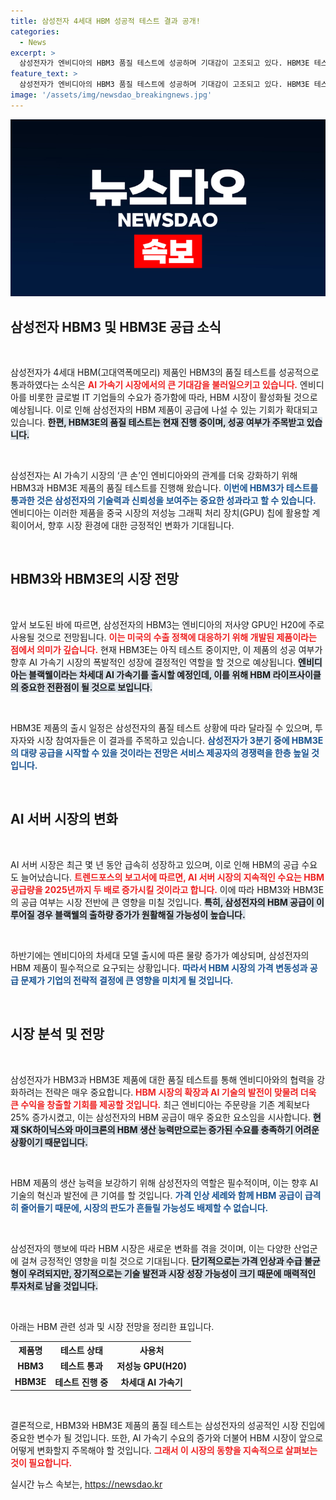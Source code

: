 ```yaml
---
title: 삼성전자 4세대 HBM 성공적 테스트 결과 공개!
categories:
  - News
excerpt: >
  삼성전자가 엔비디아의 HBM3 품질 테스트에 성공하며 기대감이 고조되고 있다. HBM3E 테스트도 임박, 중국 시장 공략을 위한 저사양 GPU에 탑재될 전망. AI 가속기 수요 급증 속, HBM 공급 확대가 시장의 핵심으로 떠오르고 있다.
feature_text: >
  삼성전자가 엔비디아의 HBM3 품질 테스트에 성공하며 기대감이 고조되고 있다. HBM3E 테스트도 임박, 중국 시장 공략을 위한 저사양 GPU에 탑재될 전망. AI 가속기 수요 급증 속, HBM 공급 확대가 시장의 핵심으로 떠오르고 있다.
image: '/assets/img/newsdao_breakingnews.jpg'
---
```


<p><img src="/assets/img/newsdao_breakingnews.jpg" alt="bookingtag 속보" /></p>

<h2 data-ke-size="size26">삼성전자 HBM3 및 HBM3E 공급 소식</h2>

<p data-ke-size="size16">&nbsp;</p>

<p>삼성전자가 4세대 HBM(고대역폭메모리) 제품인 HBM3의 품질 테스트를 성공적으로 통과하였다는 소식은 <b><span style="color: #ee2323;">AI 가속기 시장에서의 큰 기대감을 불러일으키고 있습니다.</span></b> 엔비디아를 비롯한 글로벌 IT 기업들의 수요가 증가함에 따라, HBM 시장이 활성화될 것으로 예상됩니다. 이로 인해 삼성전자의 HBM 제품이 공급에 나설 수 있는 기회가 확대되고 있습니다. <b><span style="background-color: #21538527;">한편, HBM3E의 품질 테스트는 현재 진행 중이며, 성공 여부가 주목받고 있습니다.</span></b> </p>

<p data-ke-size="size16">&nbsp;</p>

<p>삼성전자는 AI 가속기 시장의 ‘큰 손’인 엔비디아와의 관계를 더욱 강화하기 위해 HBM3과 HBM3E 제품의 품질 테스트를 진행해 왔습니다. <b><span style="color: #1a5490;">이번에 HBM3가 테스트를 통과한 것은 삼성전자의 기술력과 신뢰성을 보여주는 중요한 성과라고 할 수 있습니다.</span></b> 엔비디아는 이러한 제품을 중국 시장의 저성능 그래픽 처리 장치(GPU) 칩에 활용할 계획이어서, 향후 시장 환경에 대한 긍정적인 변화가 기대됩니다. </p>

<p data-ke-size="size16">&nbsp;</p>

<h2 data-ke-size="size26">HBM3와 HBM3E의 시장 전망</h2>

<p data-ke-size="size16">&nbsp;</p>

<p>앞서 보도된 바에 따르면, 삼성전자의 HBM3는 엔비디아의 저사양 GPU인 H20에 주로 사용될 것으로 전망됩니다. <b><span style="color: #ee2323;">이는 미국의 수출 정책에 대응하기 위해 개발된 제품이라는 점에서 의미가 깊습니다.</span></b> 현재 HBM3E는 아직 테스트 중이지만, 이 제품의 성공 여부가 향후 AI 가속기 시장의 폭발적인 성장에 결정적인 역할을 할 것으로 예상됩니다. <b><span style="background-color: #21538527;">엔비디아는 블랙웰이라는 차세대 AI 가속기를 출시할 예정인데, 이를 위해 HBM 라이프사이클의 중요한 전환점이 될 것으로 보입니다.</span></b></p>

<p data-ke-size="size16">&nbsp;</p>

<p>HBM3E 제품의 출시 일정은 삼성전자의 품질 테스트 상황에 따라 달라질 수 있으며, 투자자와 시장 참여자들은 이 결과를 주목하고 있습니다. <b><span style="color: #1a5490;">삼성전자가 3분기 중에 HBM3E의 대량 공급을 시작할 수 있을 것이라는 전망은 서비스 제공자의 경쟁력을 한층 높일 것입니다.</span></b> </p>

<p data-ke-size="size16">&nbsp;</p>

<h2 data-ke-size="size26">AI 서버 시장의 변화</h2>

<p data-ke-size="size16">&nbsp;</p>

<p>AI 서버 시장은 최근 몇 년 동안 급속히 성장하고 있으며, 이로 인해 HBM의 공급 수요도 늘어났습니다. <b><span style="color: #ee2323;">트렌드포스의 보고서에 따르면, AI 서버 시장의 지속적인 수요는 HBM 공급량을 2025년까지 두 배로 증가시킬 것이라고 합니다.</span></b> 이에 따라 HBM3와 HBM3E의 공급 여부는 시장 전반에 큰 영향을 미칠 것입니다. <b><span style="background-color: #21538527;">특히, 삼성전자의 HBM 공급이 이루어질 경우 블랙웰의 출하량 증가가 원활해질 가능성이 높습니다.</span></b></p>

<p data-ke-size="size16">&nbsp;</p>

<p>하반기에는 엔비디아의 차세대 모델 출시에 따른 물량 증가가 예상되며, 삼성전자의 HBM 제품이 필수적으로 요구되는 상황입니다. <b><span style="color: #1a5490;">따라서 HBM 시장의 가격 변동성과 공급 문제가 기업의 전략적 결정에 큰 영향을 미치게 될 것입니다.</span></b> </p>

<p data-ke-size="size16">&nbsp;</p>

<h2 data-ke-size="size26">시장 분석 및 전망</h2>

<p data-ke-size="size16">&nbsp;</p>

<p>삼성전자가 HBM3과 HBM3E 제품에 대한 품질 테스트를 통해 엔비디아와의 협력을 강화하려는 전략은 매우 중요합니다. <b><span style="color: #ee2323;">HBM 시장의 확장과 AI 기술의 발전이 맞물려 더욱 큰 수익을 창출할 기회를 제공할 것입니다.</span></b> 최근 엔비디아는 주문량을 기존 계획보다 25% 증가시켰고, 이는 삼성전자의 HBM 공급이 매우 중요한 요소임을 시사합니다. <b><span style="background-color: #21538527;">현재 SK하이닉스와 마이크론의 HBM 생산 능력만으로는 증가된 수요를 충족하기 어려운 상황이기 때문입니다.</span></b> </p>

<p data-ke-size="size16">&nbsp;</p>

<p>HBM 제품의 생산 능력을 보강하기 위해 삼성전자의 역할은 필수적이며, 이는 향후 AI 기술의 혁신과 발전에 큰 기여를 할 것입니다. <b><span style="color: #1a5490;">가격 인상 세례와 함께 HBM 공급이 급격히 줄어들기 때문에, 시장의 판도가 흔들릴 가능성도 배제할 수 없습니다.</span></b> </p>

<p data-ke-size="size16">&nbsp;</p>

<p>삼성전자의 행보에 따라 HBM 시장은 새로운 변화를 겪을 것이며, 이는 다양한 산업군에 걸쳐 긍정적인 영향을 미칠 것으로 기대됩니다. <b><span style="background-color: #21538527;">단기적으로는 가격 인상과 수급 불균형이 우려되지만, 장기적으로는 기술 발전과 시장 성장 가능성이 크기 때문에 매력적인 투자처로 남을 것입니다.</span></b> </p>

<p data-ke-size="size16">&nbsp;</p>

<p>아래는 HBM 관련 성과 및 시장 전망을 정리한 표입니다.</p>

<table>
    <tr>
        <th><b>제품명</b></th>
        <th><b>테스트 상태</b></th>
        <th><b>사용처</b></th>
    </tr>
    <tr>
        <td style="text-align: center; height: 17px;"><b>HBM3</b></td>
        <td style="text-align: center; height: 17px;"><b>테스트 통과</b></td>
        <td style="text-align: center; height: 17px;"><b>저성능 GPU(H20)</b></td>
    </tr>
    <tr>
        <td style="text-align: center; height: 17px;"><b>HBM3E</b></td>
        <td style="text-align: center; height: 17px;"><b>테스트 진행 중</b></td>
        <td style="text-align: center; height: 17px;"><b>차세대 AI 가속기</b></td>
    </tr>
</table>

<p data-ke-size="size16">&nbsp;</p>

<p>결론적으로, HBM3와 HBM3E 제품의 품질 테스트는 삼성전자의 성공적인 시장 진입에 중요한 변수가 될 것입니다. 또한, AI 가속기 수요의 증가와 더불어 HBM 시장이 앞으로 어떻게 변화할지 주목해야 할 것입니다. <b><span style="color: #ee2323;">그래서 이 시장의 동향을 지속적으로 살펴보는 것이 필요합니다.</span></b></p>
실시간 뉴스 속보는, <a href="https://newsdao.kr" rel="dofollow">https://newsdao.kr</a>


